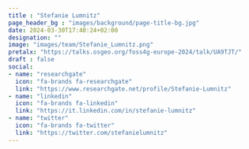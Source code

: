 ```yaml
---
title : "Stefanie Lumnitz"
page_header_bg : "images/background/page-title-bg.jpg"
date: 2024-03-30T17:40:24+02:00
designation: ""
image: "images/team/Stefanie_Lumnitz.png"
pretalx: "https://talks.osgeo.org/foss4g-europe-2024/talk/UA9TJT/"
draft : false
social:
- name: "researchgate"
  icon: "fa-brands fa-researchgate"
  link: "https://www.researchgate.net/profile/Stefanie-Lumnitz"
- name: "linkedin"
  icon: "fa-brands fa-linkedin"
  link: "https://it.linkedin.com/in/stefanie-lumnitz"
- name: "twitter"
  icon: "fa-brands fa-twitter"
  link: "https://twitter.com/stefanielumnitz"
---
```

